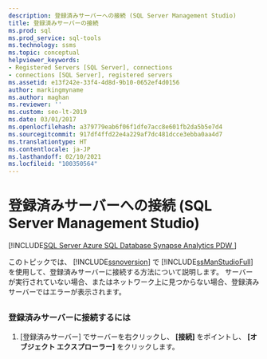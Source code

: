 ```yaml
---
description: 登録済みサーバーへの接続 (SQL Server Management Studio)
title: 登録済みサーバーの接続
ms.prod: sql
ms.prod_service: sql-tools
ms.technology: ssms
ms.topic: conceptual
helpviewer_keywords:
- Registered Servers [SQL Server], connections
- connections [SQL Server], registered servers
ms.assetid: e13f242e-33f4-4d8d-9b10-0652ef4d0156
author: markingmyname
ms.author: maghan
ms.reviewer: ''
ms.custom: seo-lt-2019
ms.date: 03/01/2017
ms.openlocfilehash: a379779eab6f06f1dfe7acc8e601fb2da5b5e7d4
ms.sourcegitcommit: 917df4ffd22e4a229af7dc481dcce3ebba0aa4d7
ms.translationtype: HT
ms.contentlocale: ja-JP
ms.lasthandoff: 02/10/2021
ms.locfileid: "100350564"
---
```

# <a name="connect-to-a-registered-server-sql-server-management-studio"></a>登録済みサーバーへの接続 (SQL Server Management Studio)

[!INCLUDE[SQL Server Azure SQL Database Synapse Analytics PDW ](../../includes/applies-to-version/sql-asdb-asdbmi-asa-pdw.md)]

このトピックでは、 [!INCLUDE[ssnoversion](../../includes/ssnoversion-md.md)] で [!INCLUDE[ssManStudioFull](../../includes/ssmanstudiofull-md.md)]を使用して、登録済みサーバーに接続する方法について説明します。 サーバーが実行されていない場合、またはネットワーク上に見つからない場合、登録済みサーバーではエラーが表示されます。  

##  <a name="SSMSProcedure"></a>

### <a name="to-connect-to-a-registered-server"></a>登録済みサーバーに接続するには

1. [登録済みサーバー] でサーバーを右クリックし、 **[接続]** をポイントし、 **[オブジェクト エクスプローラー]** をクリックします。
